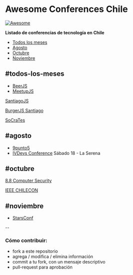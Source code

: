 # Awesome Conferences Chile

[![Awesome](https://cdn.rawgit.com/sindresorhus/awesome/d7305f38d29fed78fa85652e3a63e154dd8e8829/media/badge.svg)](https://github.com/sindresorhus/awesome)

**Listado de conferencias de tecnología en Chile**

- [Todos los meses](#todos-los-meses)
- [Agosto](#agosto)
- [Octubre](#octubre)
- [Noviembre](#noviembre)

## #todos-los-meses

- [BeerJS](http://www.beerjs.cl/)
- [MeetupJS](https://www.meetup.com/es-ES/NodersJS/events/)

[SantiagoJS](https://github.com/Noders/Meetups)

[BurgerJS Santiago](https://github.com/Noders/BurgerJS)

[SoCraTes](http://www.socrates-conference.cl/)

## #agosto
- [9punto5](http://www.9punto5.cl/)
- [IVDevs Conference](http://ivdevs.com/evento/) Sábado 18 - La Serena

## #octubre
[8.8 Computer Security](https://www.8dot8.org/cl)

[IEEE CHILECON](http://chilecon2017.ubiobio.cl/)

## #noviembre
- [StarsConf](http://www.starsconf.com/)

--

### Cómo contribuir:
- fork a este repositorio
- agrega / modifica / elimina información
- commit a tu fork, con un mensaje descriptivo
- pull-request para aprobación
